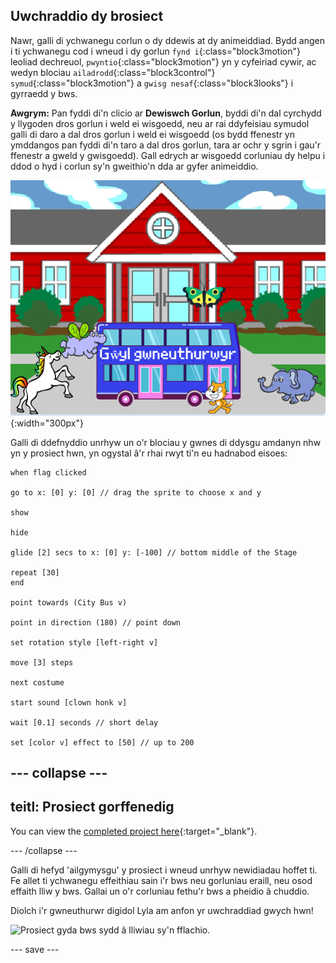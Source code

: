 ## Uwchraddio dy brosiect

Nawr, galli di ychwanegu corlun o dy ddewis at dy animeiddiad. Bydd angen i ti ychwanegu cod i wneud i dy gorlun `fynd i`{:class="block3motion"} leoliad dechreuol, `pwyntio`{:class="block3motion"} yn y cyfeiriad cywir, ac wedyn blociau `ailadrodd`{:class="block3control"} `symud`{:class="block3motion"} a `gwisg nesaf`{:class="block3looks"} i gyrraedd y bws.

**Awgrym:** Pan fyddi di'n clicio ar **Dewiswch Gorlun**, byddi di'n dal cyrchydd y llygoden dros gorlun i weld ei wisgoedd, neu ar rai ddyfeisiau symudol galli di daro a dal dros gorlun i weld ei wisgoedd (os bydd ffenestr yn ymddangos pan fyddi di'n taro a dal dros gorlun, tara ar ochr y sgrin i gau'r ffenestr a gweld y gwisgoedd). Gall edrych ar wisgoedd corluniau dy helpu i ddod o hyd i corlun sy'n gweithio'n dda ar gyfer animeiddio.

![Corluniau eraill yn symud tuag at fws gyda'r testun "Maker Festival" text.](images/bus-upgrade.png){:width="300px"}

Galli di ddefnyddio unrhyw un o'r blociau y gwnes di ddysgu amdanyn nhw yn y prosiect hwn, yn ogystal â'r rhai rwyt ti'n eu hadnabod eisoes:

```blocks3
when flag clicked

go to x: [0] y: [0] // drag the sprite to choose x and y

show

hide

glide [2] secs to x: [0] y: [-100] // bottom middle of the Stage

repeat [30]
end

point towards (City Bus v)

point in direction (180) // point down

set rotation style [left-right v]

move [3] steps

next costume

start sound [clown honk v]

wait [0.1] seconds // short delay

set [color v] effect to [50] // up to 200
```

--- collapse ---
---
teitl: Prosiect gorffenedig
---

You can view the [completed project here](https://scratch.mit.edu/projects/724160134/){:target="_blank"}.

--- /collapse ---

Galli di hefyd 'ailgymysgu' y prosiect i wneud unrhyw newidiadau hoffet ti. Fe allet ti ychwanegu effeithiau sain i'r bws neu gorluniau eraill, neu osod effaith lliw y bws. Gallai un o'r corluniau fethu'r bws a pheidio â chuddio.

Diolch i'r gwneuthurwr digidol Lyla am anfon yr uwchraddiad gwych hwn!

![Prosiect gyda bws sydd â lliwiau sy'n fflachio.](images/Lyla-bus.gif)

--- save ---
